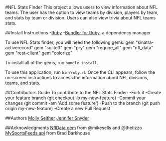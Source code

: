 #NFL Stats Finder
This project allows users to view information about NFL teams. The user has the option to view teams by division, players by team, and stats by team or division. Users can also view trivia  about NFL teams stats.

##Install Instructions
-[Ruby](https://www.ruby-lang.org/en/documentation/installation/)
-[Bundler for Ruby](https://bundler.io/), a dependency manager

To use NFL Stats finder, you will need the following gems:
gem "sinatra-activerecord"
gem "sqlite3"
gem "pry"
gem "require_all"
gem "nfl_data"
gem "rest-client"
gem "colorize"

To install all of the gems, run `bundle install`.

To use this application, run `bin/ruby.rb`
Once the CLI appears, follow the on-screen instructions to access the information about NFL divisions, teams, and stats.

##Contributors Guide
To contribute to the NFL Stats Finder:
-Fork it
-Create your feature branch (git checkout -b my-new-feature)
-Commit your changes (git commit -am 'Add some feature')
-Push to the branch (git push origin my-new-feature)
-Create a new Pull Request

##Authors
[Molly Seither](https://github.com/mollyseith)
[Jennifer Snyder](https://github.com/jensnyder)

##Acknowledgments
[NflData gem](https://github.com/thetizzo/nfl_data) from @mikesells and @thetizzo
[MySportsFeeds api](https://www.mysportsfeeds.com/) from Brad Barkhouse
